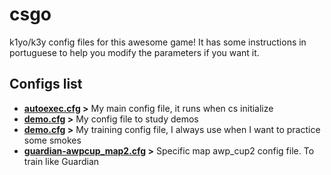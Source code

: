 # csgo
k1yo/k3y config files for this awesome game! It has some instructions in portuguese to help you modify the parameters if you want it.

## Configs list

- **[autoexec.cfg](autoexec.cfg) >** My main config file, it runs when cs initialize
- **[demo.cfg](demo.cfg) >** My config file to study demos
- **[demo.cfg](training.cfg) >** My training config file, I always use when I want to practice some smokes
- **[guardian-awpcup_map2.cfg](guardian-awpcup_map2.cfg) >** Specific map awp_cup2 config file. To train like Guardian
